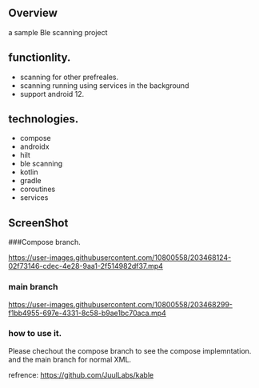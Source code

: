 ## Overview
a sample Ble scanning project 
## functionlity.
- scanning for other prefreales.
- scanning running using services in the background
- support android 12.

## technologies.
- compose 
- androidx
- hilt
- ble scanning
- kotlin
- gradle
- coroutines
- services

## ScreenShot

###Compose branch.

https://user-images.githubusercontent.com/10800558/203468124-02f73146-cdec-4e28-9aa1-2f514982df37.mp4

### main branch


https://user-images.githubusercontent.com/10800558/203468299-f1bb4955-697e-4331-8c58-b9ae1bc70aca.mp4


### how to use it.

Please chechout the compose branch to see the compose implemntation.
and the main branch for normal XML.

refrence:
https://github.com/JuulLabs/kable
